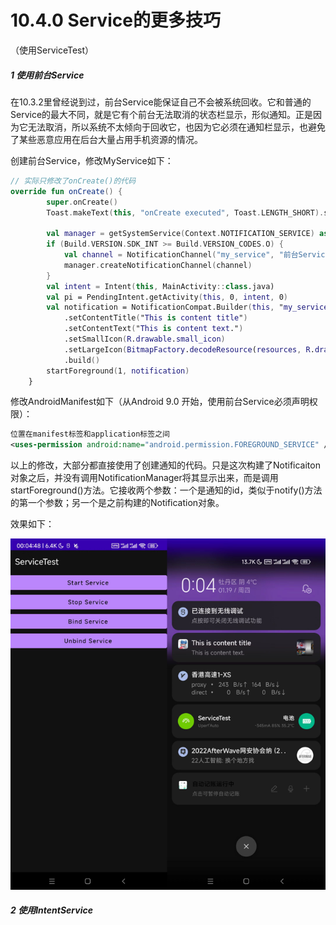 # 10.4.0 Service的更多技巧

（使用ServiceTest）

##### 1 使用前台Service

在10.3.2里曾经说到过，前台Service能保证自己不会被系统回收。它和普通的Service的最大不同，就是它有个前台无法取消的状态栏显示，形似通知。正是因为它无法取消，所以系统不太倾向于回收它，也因为它必须在通知栏显示，也避免了某些恶意应用在后台大量占用手机资源的情况。

创建前台Service，修改MyService如下：

```kotlin
// 实际只修改了onCreate()的代码
override fun onCreate() {
        super.onCreate()
        Toast.makeText(this, "onCreate executed", Toast.LENGTH_SHORT).show()

        val manager = getSystemService(Context.NOTIFICATION_SERVICE) as NotificationManager
        if (Build.VERSION.SDK_INT >= Build.VERSION_CODES.O) {
            val channel = NotificationChannel("my_service", "前台Service通知", NotificationManager.IMPORTANCE_DEFAULT)
            manager.createNotificationChannel(channel)
        }
        val intent = Intent(this, MainActivity::class.java)
        val pi = PendingIntent.getActivity(this, 0, intent, 0)
        val notification = NotificationCompat.Builder(this, "my_service")
            .setContentTitle("This is content title")
            .setContentText("This is content text.")
            .setSmallIcon(R.drawable.small_icon)
            .setLargeIcon(BitmapFactory.decodeResource(resources, R.drawable.big_picture))
            .build()
        startForeground(1, notification)
    }
```

修改AndroidManifest如下（从Android 9.0 开始，使用前台Service必须声明权限）：

```xml
位置在manifest标签和application标签之间
<uses-permission android:name="android.permission.FOREGROUND_SERVICE" />
```

以上的修改，大部分都直接使用了创建通知的代码。只是这次构建了Notificaiton对象之后，并没有调用NotificationManager将其显示出来，而是调用startForeground()方法。它接收两个参数：一个是通知的id，类似于notify()方法的第一个参数；另一个是之前构建的Notification对象。

效果如下：

![1674057999725](image/10.4.0Service的更多技巧/1674057999725.png)

##### 2 使用IntentService
